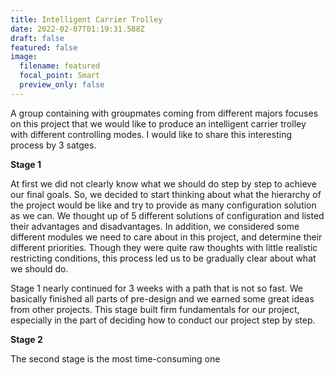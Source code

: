 ```yaml
---
title: Intelligent Carrier Trolley
date: 2022-02-07T01:19:31.588Z
draft: false
featured: false
image:
  filename: featured
  focal_point: Smart
  preview_only: false
---
```

A group containing with groupmates coming from different majors focuses on this project that we would like to produce an intelligent carrier trolley with different controlling modes. I would like to share this interesting process by 3 satges.

**Stage 1**

At first we did not clearly know what we should do step by step to achieve our final goals. So, we decided to start thinking about what the hierarchy of the project would be like and try to provide as many configuration solution as we can. We thought up of 5 different solutions of configuration and listed their advantages and disadvantages. In addition, we considered some different modules we need to care about in this project, and determine their different priorities. Though they were quite raw thoughts with little realistic restricting conditions, this process led us to be gradually clear about what we should do.

Stage 1 nearly continued for 3 weeks with a path that is not so fast. We basically finished all parts of pre-design and we earned some great ideas from other projects. This stage built firm fundamentals for our project, especially in the part of deciding how to conduct our project step by step.

**Stage 2**

The second stage is the most time-consuming one
